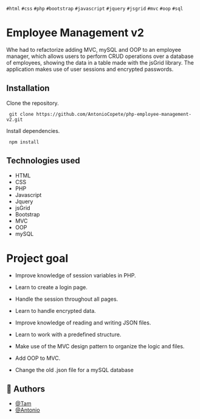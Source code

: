 `#html` `#css` `#php` `#bootstrap` `#javascript` `#jquery` `#jsgrid` `#mvc` `#oop` `#sql`


# Employee Management v2

Whe had to refactorize adding MVC, mySQL and OOP to an employee manager,
which allows users to perform CRUD operations over a database of employees,
showing the data in a table made with the jsGrid library.
The application makes use of user sessions and encrypted passwords.
## Installation

Clone the repository.
 ```http
  git clone https://github.com/AntonioCopete/php-employee-management-v2.git
```
Install dependencies.
 ```http
  npm install
```
## Technologies used

- HTML
- CSS
- PHP
- Javascript
- Jquery
- jsGrid
- Bootstrap
- MVC
- OOP
- mySQL

  
# Project goal
- Improve knowledge of session variables in PHP.

- Learn to create a login page.

- Handle the session throughout all pages.

- Learn to handle encrypted data.

- Improve knowledge of reading and writing JSON files.

- Learn to work with a predefined structure.

- Make use of the MVC design pattern to organize the logic and files.

- Add OOP to MVC.

- Change the old .json file for a mySQL database
## 🔗 Authors
- [@Tam](https://github.com/tamtran2885)
- [@Antonio](https://github.com/AntonioCopete)

